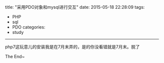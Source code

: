 title: "采用PDO对象和mysql进行交互"
date: 2015-05-18 22:28:09
tags: 
- PHP
- sql
- PDO
categories:
- study
---

php7这玩意儿的安装我是在7月末弄的，是的你没看错就是7月末。脱了

The End~
